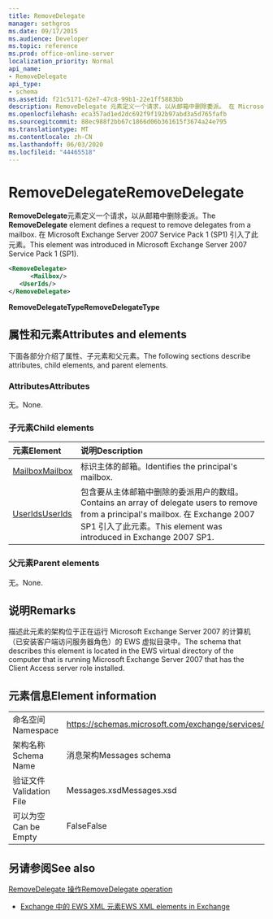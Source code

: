 ```yaml
---
title: RemoveDelegate
manager: sethgros
ms.date: 09/17/2015
ms.audience: Developer
ms.topic: reference
ms.prod: office-online-server
localization_priority: Normal
api_name:
- RemoveDelegate
api_type:
- schema
ms.assetid: f21c5171-62e7-47c8-99b1-22e1ff5883bb
description: RemoveDelegate 元素定义一个请求，以从邮箱中删除委派。 在 Microsoft Exchange Server 2007 Service Pack 1 (SP1) 引入了此元素。
ms.openlocfilehash: eca357ad1ed2dc692f9f192b97abd3a5d765fafb
ms.sourcegitcommit: 88ec988f2bb67c1866d06b361615f3674a24e795
ms.translationtype: MT
ms.contentlocale: zh-CN
ms.lasthandoff: 06/03/2020
ms.locfileid: "44465518"
---
```

# <a name="removedelegate"></a><span data-ttu-id="2aa9d-104">RemoveDelegate</span><span class="sxs-lookup"><span data-stu-id="2aa9d-104">RemoveDelegate</span></span>

<span data-ttu-id="2aa9d-105">**RemoveDelegate**元素定义一个请求，以从邮箱中删除委派。</span><span class="sxs-lookup"><span data-stu-id="2aa9d-105">The **RemoveDelegate** element defines a request to remove delegates from a mailbox.</span></span> <span data-ttu-id="2aa9d-106">在 Microsoft Exchange Server 2007 Service Pack 1 (SP1) 引入了此元素。</span><span class="sxs-lookup"><span data-stu-id="2aa9d-106">This element was introduced in Microsoft Exchange Server 2007 Service Pack 1 (SP1).</span></span> 
  
```xml
<RemoveDelegate>
      <Mailbox/>
   <UserIds/>
</RemoveDelegate>
```

 <span data-ttu-id="2aa9d-107">**RemoveDelegateType**</span><span class="sxs-lookup"><span data-stu-id="2aa9d-107">**RemoveDelegateType**</span></span>
## <a name="attributes-and-elements"></a><span data-ttu-id="2aa9d-108">属性和元素</span><span class="sxs-lookup"><span data-stu-id="2aa9d-108">Attributes and elements</span></span>

<span data-ttu-id="2aa9d-109">下面各部分介绍了属性、子元素和父元素。</span><span class="sxs-lookup"><span data-stu-id="2aa9d-109">The following sections describe attributes, child elements, and parent elements.</span></span>
  
### <a name="attributes"></a><span data-ttu-id="2aa9d-110">Attributes</span><span class="sxs-lookup"><span data-stu-id="2aa9d-110">Attributes</span></span>

<span data-ttu-id="2aa9d-111">无。</span><span class="sxs-lookup"><span data-stu-id="2aa9d-111">None.</span></span>
  
### <a name="child-elements"></a><span data-ttu-id="2aa9d-112">子元素</span><span class="sxs-lookup"><span data-stu-id="2aa9d-112">Child elements</span></span>

|<span data-ttu-id="2aa9d-113">**元素**</span><span class="sxs-lookup"><span data-stu-id="2aa9d-113">**Element**</span></span>|<span data-ttu-id="2aa9d-114">**说明**</span><span class="sxs-lookup"><span data-stu-id="2aa9d-114">**Description**</span></span>|
|:-----|:-----|
|[<span data-ttu-id="2aa9d-115">Mailbox</span><span class="sxs-lookup"><span data-stu-id="2aa9d-115">Mailbox</span></span>](mailbox.md) <br/> |<span data-ttu-id="2aa9d-116">标识主体的邮箱。</span><span class="sxs-lookup"><span data-stu-id="2aa9d-116">Identifies the principal's mailbox.</span></span>  <br/> |
|[<span data-ttu-id="2aa9d-117">UserIds</span><span class="sxs-lookup"><span data-stu-id="2aa9d-117">UserIds</span></span>](userids.md) <br/> |<span data-ttu-id="2aa9d-118">包含要从主体邮箱中删除的委派用户的数组。</span><span class="sxs-lookup"><span data-stu-id="2aa9d-118">Contains an array of delegate users to remove from a principal's mailbox.</span></span> <span data-ttu-id="2aa9d-119">在 Exchange 2007 SP1 引入了此元素。</span><span class="sxs-lookup"><span data-stu-id="2aa9d-119">This element was introduced in Exchange 2007 SP1.</span></span>  <br/> |
   
### <a name="parent-elements"></a><span data-ttu-id="2aa9d-120">父元素</span><span class="sxs-lookup"><span data-stu-id="2aa9d-120">Parent elements</span></span>

<span data-ttu-id="2aa9d-121">无。</span><span class="sxs-lookup"><span data-stu-id="2aa9d-121">None.</span></span>
  
## <a name="remarks"></a><span data-ttu-id="2aa9d-122">说明</span><span class="sxs-lookup"><span data-stu-id="2aa9d-122">Remarks</span></span>

<span data-ttu-id="2aa9d-123">描述此元素的架构位于正在运行 Microsoft Exchange Server 2007 的计算机（已安装客户端访问服务器角色）的 EWS 虚拟目录中。</span><span class="sxs-lookup"><span data-stu-id="2aa9d-123">The schema that describes this element is located in the EWS virtual directory of the computer that is running Microsoft Exchange Server 2007 that has the Client Access server role installed.</span></span>
  
## <a name="element-information"></a><span data-ttu-id="2aa9d-124">元素信息</span><span class="sxs-lookup"><span data-stu-id="2aa9d-124">Element information</span></span>

|||
|:-----|:-----|
|<span data-ttu-id="2aa9d-125">命名空间</span><span class="sxs-lookup"><span data-stu-id="2aa9d-125">Namespace</span></span>  <br/> |https://schemas.microsoft.com/exchange/services/2006/messages  <br/> |
|<span data-ttu-id="2aa9d-126">架构名称</span><span class="sxs-lookup"><span data-stu-id="2aa9d-126">Schema Name</span></span>  <br/> |<span data-ttu-id="2aa9d-127">消息架构</span><span class="sxs-lookup"><span data-stu-id="2aa9d-127">Messages schema</span></span>  <br/> |
|<span data-ttu-id="2aa9d-128">验证文件</span><span class="sxs-lookup"><span data-stu-id="2aa9d-128">Validation File</span></span>  <br/> |<span data-ttu-id="2aa9d-129">Messages.xsd</span><span class="sxs-lookup"><span data-stu-id="2aa9d-129">Messages.xsd</span></span>  <br/> |
|<span data-ttu-id="2aa9d-130">可以为空</span><span class="sxs-lookup"><span data-stu-id="2aa9d-130">Can be Empty</span></span>  <br/> |<span data-ttu-id="2aa9d-131">False</span><span class="sxs-lookup"><span data-stu-id="2aa9d-131">False</span></span>  <br/> |
   
## <a name="see-also"></a><span data-ttu-id="2aa9d-132">另请参阅</span><span class="sxs-lookup"><span data-stu-id="2aa9d-132">See also</span></span>



[<span data-ttu-id="2aa9d-133">RemoveDelegate 操作</span><span class="sxs-lookup"><span data-stu-id="2aa9d-133">RemoveDelegate operation</span></span>](removedelegate-operation.md)


- [<span data-ttu-id="2aa9d-134">Exchange 中的 EWS XML 元素</span><span class="sxs-lookup"><span data-stu-id="2aa9d-134">EWS XML elements in Exchange</span></span>](ews-xml-elements-in-exchange.md)

